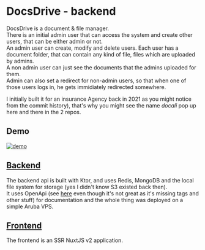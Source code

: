 # DocsDrive - backend
DocsDrive is a document & file manager.  
There is an initial admin user that can access the system and create other users, that can be either admin or not.  
An admin user can create, modify and delete users. Each user has a document folder, that can contain any kind of file, files which are uploaded by admins.  
A non admin user can just see the documents that the admins uploaded for them.  
Admin can also set a redirect for non-admin users, so that when one of those users logs in, he gets immidiately redirected somewhere.  

I initially built it for an insurance Agency back in 2021 as you might notice from the commit history), that's why you might see the name *docali* pop up here and there in the 2 repos.  

## Demo
[![demo](https://img.youtube.com/vi/N4sBHYpM8Hc/0.jpg)](https://www.youtube.com/watch?v=N4sBHYpM8Hc)  

## [Backend](https://github.com/Giuliopime/docs-drive-backend)
The backend api is built with Ktor, and uses Redis, MongoDB and the local file system for storage (yes I didn't know S3 existed back then).  
It uses OpenApi (see [here](https://giuliopime.github.io/docs-drive-backend/) even though it's not great as it's missing tags and other stuff) for documentation and the whole thing was deployed on a simple Aruba VPS.  

## [Frontend](https://github.com/Giuliopime/docs-drive-frontend)  
The frontend is an SSR NuxtJS v2 application.  
